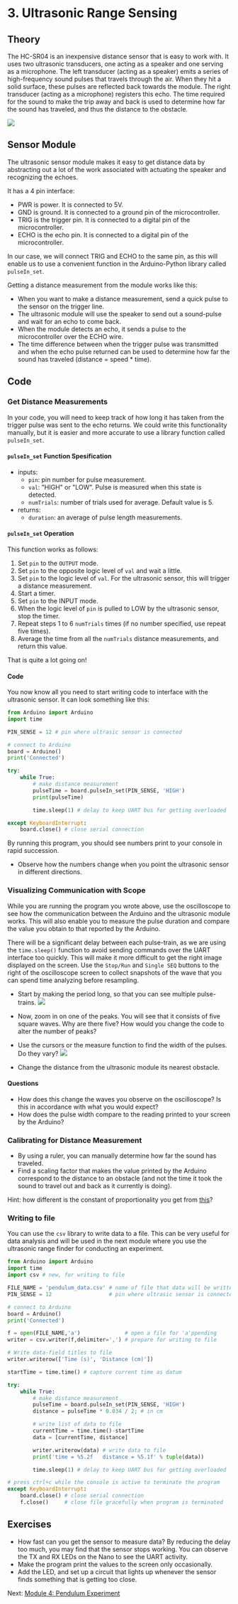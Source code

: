 # 3. Ultrasonic Range Sensing

## Theory
The HC-SR04 is an inexpensive distance sensor that is easy to work with. It uses two ultrasonic transducers, one acting as a speaker and one serving as a microphone. The left transducer (acting as a speaker) emits a series of high-frequency sound pulses that travels through the air. When they hit a solid surface, these pulses are reflected back towards the module. The right transducer (acting as a microphone) registers this echo. The time required for the sound to make the trip away and back is used to determine how far the sound has traveled, and thus the distance to the obstacle.

![](Images/sensor_operation.png)

## Sensor Module
The ultrasonic sensor module makes it easy to get distance data by abstracting out a lot of the work associated with actuating the speaker and recognizing the echoes.

It has a 4 pin interface:
- PWR is power. It is connected to 5V.
- GND is ground. It is connected to a ground pin of the microcontroller.
- TRIG is the trigger pin. It is connected to a digital pin of the microcontroller.
- ECHO is the echo pin. It is connected to a digital pin of the microcontroller.

In our case, we will connect TRIG and ECHO to the same pin, as this will enable us to use a convenient function in the Arduino-Python library called `pulseIn_set`.

Getting a distance measurement from the module works like this:
- When you want to make a distance measurement, send a quick pulse to the sensor on the trigger line.
- The ultrasonic module will use the speaker to send out a sound-pulse and wait for an echo to come back.
- When the module detects an echo, it sends a pulse to the microcontroller over the ECHO wire.
- The time difference between when the trigger pulse was transmitted and when the echo pulse returned can be used to determine how far the sound has traveled (distance = speed * time).


## Code
### Get Distance Measurements

In your code, you will need to keep track of how long it has taken from the trigger pulse was sent to the echo returns. We could write this functionality manually, but it is easier and more accurate to use a library function called `pulseIn_set`.

#### `pulseIn_set` Function Spesification
- inputs:
  - `pin`: pin number for pulse measurement.
  - `val`: "HIGH" or "LOW". Pulse is measured when this state is detected.
  - `numTrials`: number of trials used for average. Default value is 5.
- returns:
  - `duration`: an average of pulse length measurements.

#### `pulseIn_set` Operation
This function works as follows:
1. Set `pin` to the `OUTPUT` mode.
2. Set `pin` to the opposite logic level of `val` and wait a little.
3. Set `pin` to the logic level of `val`. For the ultrasonic sensor, this will trigger a distance measurement.
4. Start a timer.
5. Set `pin` to the INPUT mode.
6. When the logic level of `pin` is pulled to LOW by the ultrasonic sensor, stop the timer.
7. Repeat steps 1 to 6 `numTrials` times (if no number specified, use repeat five times).
8. Average the time from all the `numTrials` distance measurements, and return this value.

That is quite a lot going on!

#### Code

You now know all you need to start writing code to interface with the ultrasonic sensor. It can look something like this:

```python
from Arduino import Arduino
import time

PIN_SENSE = 12 # pin where ultrasic sensor is connected

# connect to Arduino
board = Arduino()
print('Connected')

try:
    while True:
        # make distance measurement
        pulseTime = board.pulseIn_set(PIN_SENSE, 'HIGH')
        print(pulseTime)

        time.sleep(1) # delay to keep UART bus for getting overloaded

except KeyboardInterrupt:
    board.close() # close serial connection
```

By running this program, you should see numbers print to your console in rapid succession.
- Observe how the numbers change when you point the ultrasonic sensor in different directions.

### Visualizing Communication with Scope
While you are running the program you wrote above, use the oscilloscope to see how the communication between the Arduino and the ultrasonic module works. This will also enable you to measure the pulse duration and compare the value you obtain to that reported by the Arduino.

There will be a significant delay between each pulse-train, as we are using the `time.sleep()` function to avoid sending commands over the UART interface too quickly. This will make it more difficult to get the right image displayed on the screen. Use the `Stop/Run` and `Single SEQ` buttons to the right of the oscilloscope screen to collect snapshots of the wave that you can spend time analyzing before resampling.

- Start by making the period long, so that you can see multiple pulse-trains.
![](Images/scope_periods.png)

- Now, zoom in on one of the peaks. You will see that it consists of five square waves. Why are there five? How would you change the code to alter the number of peaks?
- Use the cursors or the measure function to find the width of the pulses. Do they vary?
![](Images/scope_pulses.png)

- Change the distance from the ultrasonic module its nearest obstacle.

#### Questions
- How does this change the waves you observe on the oscilloscope? Is this in accordance with what you would expect?
- How does the pulse width compare to the reading printed to your screen by the Arduino?


### Calibrating for Distance Measurement
- By using a ruler, you can manually determine how far the sound has traveled.
- Find a scaling factor that makes the value printed by the Arduino correspond to the distance to an obstacle (and not the time it took the sound to travel out and back as it currently is doing).

Hint: how different is the constant of proportionality you get from [this](https://www.google.com/search?client=safari&rls=en&q=the+speed+of+sound+in+air&ie=UTF-8&oe=UTF-8)?

### Writing to file
You can use the `csv` library to write data to a file. This can be very useful for data analysis and will be used in the next module where you use the ultrasonic range finder for conducting an experiment.

```python
from Arduino import Arduino
import time
import csv # new, for writing to file

FILE_NAME = 'pendulum_data.csv' # name of file that data will be written to
PIN_SENSE = 12                  # pin where ultrasic sensor is connected

# connect to Arduino
board = Arduino()
print('Connected')

f = open(FILE_NAME,'a')              # open a file for 'a'ppending
writer = csv.writer(f,delimiter=',') # prepare for writing to file

# Write data-field titles to file
writer.writerow(['Time (s)', 'Distance (cm)'])

startTime = time.time() # capture current time as datum

try:
    while True:
        # make distance measurement
        pulseTime = board.pulseIn_set(PIN_SENSE, 'HIGH')
        distance = pulseTime * 0.034 / 2; # in cm

        # write list of data to file
        currentTime = time.time()-startTime
        data = [currentTime, distance]

        writer.writerow(data) # write data to file
        print('time = %5.2f   distance = %5.1f' % tuple(data))

        time.sleep(1) # delay to keep UART bus for getting overloaded

# press ctrl+c while the console is active to terminate the program
except KeyboardInterrupt:
    board.close() # close serial connection
    f.close()     # close file gracefully when program is terminated
```

## Exercises
- How fast can you get the sensor to measure data? By reducing the delay too much, you may find that the sensor stops working. You can observe the TX and RX LEDs on the Nano to see the UART activity.
- Make the program print the values to the screen only occasionally.
- Add the LED, and set up a circuit that lights up whenever the sensor finds something that is getting too close.

Next: [Module 4: Pendulum Experiment](/4.%20Pendulum%20Experiment/)
